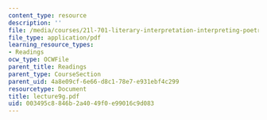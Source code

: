 ```yaml
---
content_type: resource
description: ''
file: /media/courses/21l-701-literary-interpretation-interpreting-poetry-fall-2003/003495c8846b2a4049f0e99016c9d083_lecture9g.pdf
file_type: application/pdf
learning_resource_types:
- Readings
ocw_type: OCWFile
parent_title: Readings
parent_type: CourseSection
parent_uid: 4a8e09cf-6e66-d8c1-78e7-e931ebf4c299
resourcetype: Document
title: lecture9g.pdf
uid: 003495c8-846b-2a40-49f0-e99016c9d083
---
```

